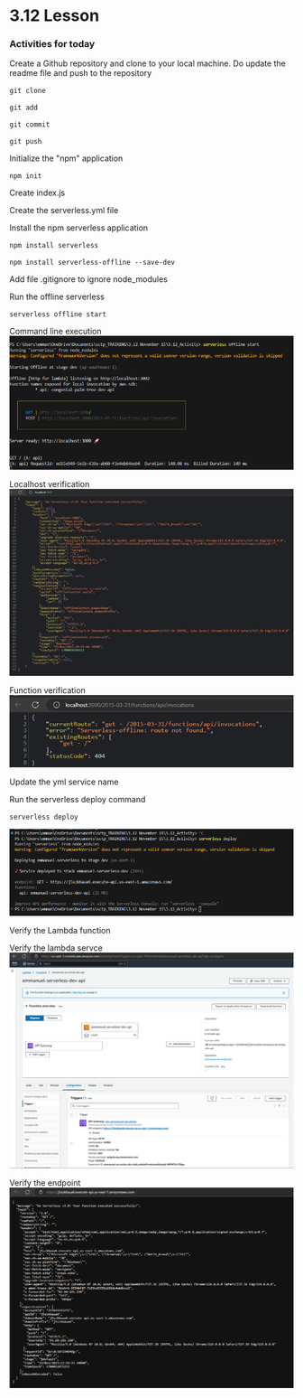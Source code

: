 # 3.12 Lesson

### Activities for today

Create a Github repository and clone to your local machine. Do update the readme file and push to the repository
```
git clone
```
```
git add
```
```
git commit
```
```
git push
```

Initialize the "npm" application

```
npm init
```

Create index.js 

Create the serverless.yml file

Install the npm serverless application

```
npm install serverless
```

```
npm install serverless-offline --save-dev
```

Add file .gitignore to ignore node_modules

Run the offline serverless

```
serverless offline start
```

Command line execution
![image](serverless_offline_cmd.png)

Localhost verification
![image](serverless_localhost.png)

Function verification
![image](serverless_function.png)


Update the yml service name

Run the serverless deploy command
```
serverless deploy
```
![image](serverless_deploy.png)

Verify the Lambda function

Verify the lambda servce
![image](aws_lambda.png)

Verify the endpoint
![image](lambda_endpoint.png)